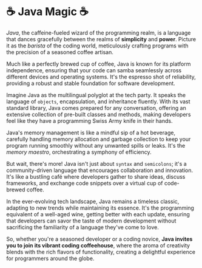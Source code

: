 # ☕ Java Magic ☕

*Java*, the caffeine-fueled wizard of the programming realm, is a language that dances gracefully between the realms of **simplicity** and **power**. Picture it as the _barista_ of the coding world, meticulously crafting programs with the precision of a seasoned coffee artisan.

Much like a perfectly brewed cup of coffee, Java is known for its platform independence, ensuring that your code can samba seamlessly across different devices and operating systems. It's the espresso shot of reliability, providing a robust and stable foundation for software development.

Imagine Java as the multilingual polyglot at the tech party. It speaks the language of `objects`, encapsulation, and inheritance fluently. With its vast standard library, Java comes prepared for any conversation, offering an extensive collection of pre-built classes and methods, making developers feel like they have a programming Swiss Army knife in their hands.

Java's memory management is like a mindful sip of a hot beverage, carefully handling memory allocation and garbage collection to keep your program running smoothly without any unwanted spills or leaks. It's the *memory maestro*, orchestrating a symphony of efficiency.

But wait, there's more! Java isn't just about `syntax` and `semicolons`; it's a community-driven language that encourages collaboration and innovation. It's like a bustling café where developers gather to share ideas, discuss frameworks, and exchange code snippets over a virtual cup of code-brewed coffee.

In the ever-evolving tech landscape, Java remains a timeless classic, adapting to new trends while maintaining its essence. It's the programming equivalent of a well-aged wine, getting better with each update, ensuring that developers can savor the taste of modern development without sacrificing the familiarity of a language they've come to love.

So, whether you're a seasoned developer or a coding novice, **Java invites you to join its vibrant coding coffeehouse**, where the aroma of creativity blends with the rich flavors of functionality, creating a delightful experience for programmers around the globe.

